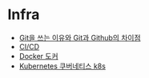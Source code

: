 # Infra


- [Git을 쓰는 이유와 Git과 Github의 차이점](Git.md)
- [CI/CD](CICD.md)
- [Docker 도커](Docker.md)
- [Kubernetes 쿠버네티스 k8s](Kubernetes.md)
